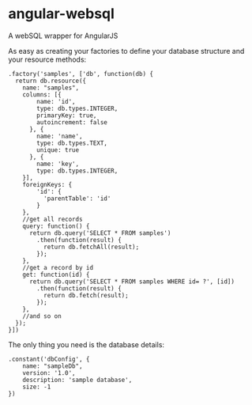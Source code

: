 # angular-websql
A webSQL wrapper for AngularJS

As easy as creating your factories to define your database structure and your resource methods:

    .factory('samples', ['db', function(db) {
      return db.resource({
        name: "samples",
        columns: [{
            name: 'id',
            type: db.types.INTEGER,
            primaryKey: true,
            autoincrement: false
          }, {
            name: 'name',
            type: db.types.TEXT,
            unique: true
          }, {
            name: 'key',
            type: db.types.INTEGER,
        }],
        foreignKeys: {
            'id': {
              'parentTable': 'id'
            }
        },
        //get all records
        query: function() {
          return db.query('SELECT * FROM samples')
            .then(function(result) {
              return db.fetchAll(result);
            });
        },
        //get a record by id
        get: function(id) {
          return db.query('SELECT * FROM samples WHERE id= ?', [id])
            .then(function(result) {
              return db.fetch(result);
            });
        },
        //and so on
      });
    }])

The only thing you need is the database details:

    .constant('dbConfig', {
        name: "sampleDb",
        version: '1.0',
        description: 'sample database',
        size: -1
    })
